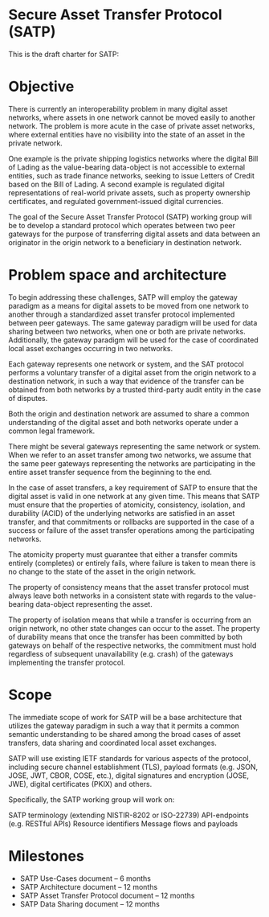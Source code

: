 # Secure Asset Transfer Protocol (SATP)

This is the draft charter for SATP:

# Objective

There is currently an interoperability problem in many digital asset networks, where assets in one network cannot be moved easily to another network. The problem is more acute in the case of private asset networks, where external entities have no visibility into the state of an asset in the private network.

One example is the private shipping logistics networks where the digital Bill of Lading as the value-bearing data-object is not accessible to external entities, such as trade finance networks, seeking to issue Letters of Credit based on the Bill of Lading. A second example is regulated digital representations of real-world private assets, such as property ownership certificates, and regulated government-issued digital currencies.

The goal of the Secure Asset Transfer Protocol (SATP) working group will be to develop a standard protocol which operates between two peer gateways for the purpose of transferring digital assets and data between an originator in the origin network to a beneficiary in destination network.

# Problem space and architecture

To begin addressing these challenges, SATP will employ the gateway paradigm as a means for digital assets to be moved from one network to another through a standardized asset transfer protocol implemented between peer gateways. The same gateway paradigm will be used for data sharing between two networks, when one or both are private networks. Additionally, the  gateway paradigm will be used for the case of coordinated local asset exchanges occurring in two networks.

Each gateway represents one network or system, and the SAT protocol performs a voluntary transfer of a digital asset from the origin network to a destination network, in such a way that evidence of the transfer can be obtained from both networks by a trusted third-party audit entity in the case of disputes. 

Both the origin and destination network are assumed to share a common understanding of the digital asset and both networks operate under a common legal framework. 

There might be several gateways representing the same network or system. When we refer to an asset transfer among two networks, we assume that the same peer gateways representing the networks are participating in the entire asset transfer sequence from the beginning to the end.

In the case of asset transfers, a key requirement of SATP to ensure that the digital asset is valid in one network at any given time. This means that SATP must ensure that the properties of atomicity, consistency, isolation, and durability (ACID) of the underlying networks are satisfied in an asset transfer, and that commitments or rollbacks are supported in the case of a success or failure of the asset transfer operations among the participating networks.

The atomicity property must guarantee that either a transfer commits entirely (completes) or entirely fails, where failure is taken to mean there is no change to the state of the asset in the origin network.

The property of consistency means that the asset transfer protocol must always leave both networks in a consistent state with regards to the value-bearing data-object representing the asset.

The property of isolation means that while a transfer is occurring from an origin network, no other state changes can occur to the asset. The property of durability means that once the transfer has been committed by both gateways on behalf of the respective networks, the commitment must hold regardless of subsequent unavailability (e.g. crash) of the gateways implementing the transfer protocol.

# Scope

The immediate scope of work for SATP will be a base architecture that utilizes the gateway paradigm in such a way that it permits a common semantic understanding to be shared among the broad cases of asset transfers, data sharing and coordinated local asset exchanges.

SATP will use existing IETF standards for various aspects of the protocol, including secure channel establishment (TLS), payload formats (e.g. JSON, JOSE, JWT, CBOR, COSE, etc.), digital signatures and encryption (JOSE, JWE), digital certificates (PKIX) and others.

Specifically, the SATP working group will work on:

SATP terminology (extending NISTIR-8202 or ISO-22739)
API-endpoints (e.g. RESTful APIs)
Resource identifiers
Message flows and payloads

# Milestones

- SATP Use-Cases document – 6 months
- SATP Architecture document – 12 months
- SATP Asset Transfer Protocol document – 12 months
- SATP Data Sharing document – 12 months

